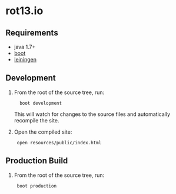 # rot13.io

## Requirements

- java 1.7+
- [boot][1]
- [leiningen][2]

## Development

1. From the root of the source tree, run:

         boot development

   This will watch for changes to the source files and automatically recompile the site.


2. Open the compiled site:

        open resources/public/index.html

## Production Build

1. From the root of the source tree, run:

        boot production

[1]: https://github.com/tailrecursion/boot
[2]: https://github.com/technomancy/leiningen
